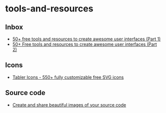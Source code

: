 # tools-and-resources

## Inbox

* [50+ free tools and resources to create awesome user interfaces (Part 1)](https://dev.to/davidepacilio/50-free-tools-and-resources-to-create-awesome-user-interfaces-1c1b)
* [50+ Free tools and resources to create awesome user interfaces (Part 2)](https://dev.to/cruip/50-free-tools-and-resources-to-create-awesome-user-interfaces-part-2-2l02)

## Icons

* [Tabler Icons - 550+ fully customizable free SVG icons](https://tablericons.com/)

## Source code

* [Create and share beautiful images of your source code](https://carbon.now.sh/)

